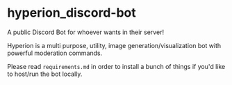 # hyperion_discord-bot
A public Discord Bot for whoever wants in their server!

Hyperion is a multi purpose, utility, image generation/visualization bot with powerful moderation commands. 

Please read `requirements.md` in order to install a bunch of things if you'd like to host/run the bot locally.
